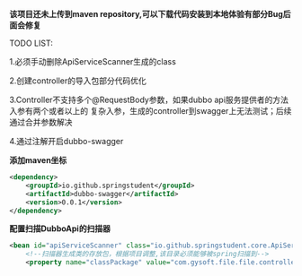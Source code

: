 **该项目还未上传到maven repository,可以下载代码安装到本地体验有部分Bug后面会修复**

TODO LIST:

1.必须手动删除ApiServiceScanner生成的class

2.创建controller的导入包部分代码优化

3.Controller不支持多个@RequestBody参数，如果dubbo api服务提供者的方法入参有两个或者以上的
   复杂入参，生成的controller到swagger上无法测试；后续通过合并参数解决

4.通过注解开启dubbo-swagger

**添加maven坐标**

```xml
<dependency>
    <groupId>io.github.springstudent</groupId>
    <artifactId>dubbo-swagger</artifactId>
    <version>0.0.1</version>
</dependency>    
```

**配置扫描DubboApi的扫描器**

```xml
<bean id="apiServiceScanner" class="io.github.springstudent.core.ApiServiceScanner">    
    <!--扫描器生成类的存放包，根据项目调整,该目录必须能够被spring扫描到-->
    <property name="classPackage" value="com.gysoft.file.file.controller"/></bean>
```

